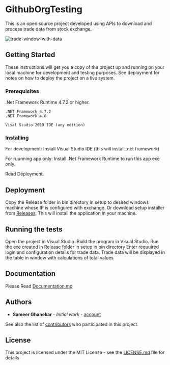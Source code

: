 # GithubOrgTesting

This is an open source project developed using APIs to download and process trade data from stock exchange.

![trade-window-with-data](https://user-images.githubusercontent.com/85736384/122161108-bb6b9580-ce8e-11eb-9d07-d408586c73cc.jpg)


## Getting Started

These instructions will get you a copy of the project up and running on your local machine for development and testing purposes. See deployment for notes on how to deploy the project on a live system.


### Prerequisites

.Net Framework Runtime 4.7.2 or higher.

```
.NET Framework 4.7.2
.NET Framework 4.8

Visal Studio 2019 IDE (any edition)

```

### Installing

For development:
Install Visual Studio IDE (this will install .net framework)

For ruunning app only:
Install .Net Framework Runtime to run this app exe only.

Read Deployment.

## Deployment

Copy the Release folder in bin directory in setup to desired windows machine whose IP is configured with exchange.
Or download setup installer from [Releases](https://github.com/Chanakya-Infotech/Chanakya-Trade-Report/releases). This will install the application in your machine.

## Running the tests

Open the project in Visual Studio.
Build the program in Visual Studio.
Run the exe created in Release folder in setup in bin directory
Enter requuired login and configuration details for trade data.
Trade data will be displayed in the table in window with calculations of total values

## Documentation
Please Read [Documentation.md](https://github.com/Chanakya-Infotech/Chanakya-Trade-Report/blob/master/Chanakya-Trade-Report/docs/Documentation.md)

## Authors

* **Sameer Ghanekar** - *Initial work* - [account](https://github.com/sghanekar-infofin)

See also the list of [contributors](https://github.com/your/project/contributors) who participated in this project.

## License

This project is licensed under the MIT License - see the [LICENSE.md](LICENSE.md) file for details

